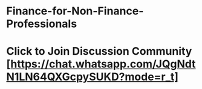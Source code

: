 # Finance-for-Non-Finance-Professionals
# Click to Join Discussion Community [https://chat.whatsapp.com/JQgNdtN1LN64QXGcpySUKD?mode=r_t]
